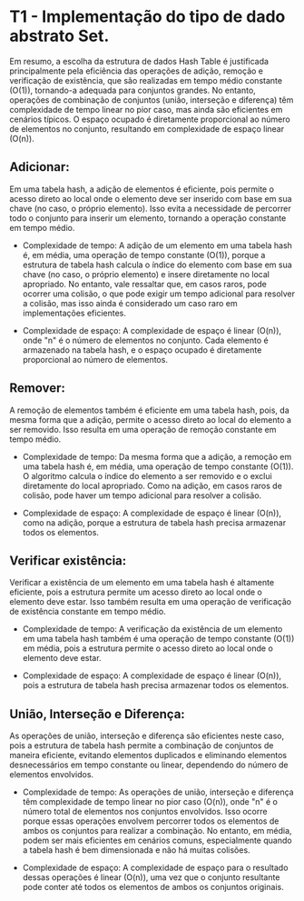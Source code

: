 # T1 - Implementação do tipo de dado abstrato Set.

Em resumo, a escolha da estrutura de dados Hash Table é justificada principalmente pela eficiência das operações de adição, remoção e verificação de existência, que são realizadas em tempo médio constante (O(1)), tornando-a adequada para conjuntos grandes. No entanto, operações de combinação de conjuntos (união, interseção e diferença) têm complexidade de tempo linear no pior caso, mas ainda são eficientes em cenários típicos. O espaço ocupado é diretamente proporcional ao número de elementos no conjunto, resultando em complexidade de espaço linear (O(n)).

## Adicionar:
Em uma tabela hash, a adição de elementos é eficiente, pois permite o acesso direto ao local onde o elemento deve ser inserido com base em sua chave (no caso, o próprio elemento). Isso evita a necessidade de percorrer todo o conjunto para inserir um elemento, tornando a operação constante em tempo médio.
        
  - Complexidade de tempo: A adição de um elemento em uma tabela hash é, em média, uma operação de tempo constante (O(1)), porque a estrutura de tabela hash calcula o índice do elemento com base em sua chave (no caso, o próprio elemento) e insere diretamente no local apropriado. No entanto, vale ressaltar que, em casos raros, pode ocorrer uma colisão, o que pode exigir um tempo adicional para resolver a colisão, mas isso ainda é considerado um caso raro em implementações eficientes.
        
  - Complexidade de espaço: A complexidade de espaço é linear (O(n)), onde "n" é o número de elementos no conjunto. Cada elemento é armazenado na tabela hash, e o espaço ocupado é diretamente proporcional ao número de elementos.

## Remover:
A remoção de elementos também é eficiente em uma tabela hash, pois, da mesma forma que a adição, permite o acesso direto ao local do elemento a ser removido. Isso resulta em uma operação de remoção constante em tempo médio.

- Complexidade de tempo: Da mesma forma que a adição, a remoção em uma tabela hash é, em média, uma operação de tempo constante (O(1)). O algoritmo calcula o índice do elemento a ser removido e o exclui diretamente do local apropriado. Como na adição, em casos raros de colisão, pode haver um tempo adicional para resolver a colisão.

- Complexidade de espaço: A complexidade de espaço é linear (O(n)), como na adição, porque a estrutura de tabela hash precisa armazenar todos os elementos.

## Verificar existência:
Verificar a existência de um elemento em uma tabela hash é altamente eficiente, pois a estrutura permite um acesso direto ao local onde o elemento deve estar. Isso também resulta em uma operação de verificação de existência constante em tempo médio.

- Complexidade de tempo: A verificação da existência de um elemento em uma tabela hash também é uma operação de tempo constante (O(1)) em média, pois a estrutura permite o acesso direto ao local onde o elemento deve estar.

- Complexidade de espaço: A complexidade de espaço é linear (O(n)), pois a estrutura de tabela hash precisa armazenar todos os elementos.

## União, Interseção e Diferença:

As operações de união, interseção e diferença são eficientes neste caso, pois a estrutura de tabela hash permite a combinação de conjuntos de maneira eficiente, evitando elementos duplicados e eliminando elementos desnecessários em tempo constante ou linear, dependendo do número de elementos envolvidos.

- Complexidade de tempo: As operações de união, interseção e diferença têm complexidade de tempo linear no pior caso (O(n)), onde "n" é o número total de elementos nos conjuntos envolvidos. Isso ocorre porque essas operações envolvem percorrer todos os elementos de ambos os conjuntos para realizar a combinação. No entanto, em média, podem ser mais eficientes em cenários comuns, especialmente quando a tabela hash é bem dimensionada e não há muitas colisões.

- Complexidade de espaço: A complexidade de espaço para o resultado dessas operações é linear (O(n)), uma vez que o conjunto resultante pode conter até todos os elementos de ambos os conjuntos originais.
